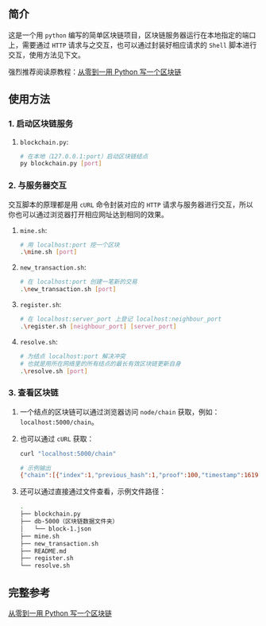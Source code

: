## 简介

这是一个用 `python` 编写的简单区块链项目，区块链服务器运行在本地指定的端口上，需要通过 `HTTP` 请求与之交互，也可以通过封装好相应请求的 `Shell` 脚本进行交互，使用方法见下文。  

强烈推荐阅读原教程：[从零到一用 Python 写一个区块链](https://juejin.cn/post/6844903508060143630#heading-13)  

## 使用方法

### 1. 启动区块链服务

1. `blockchain.py`:  
    ```bash
    # 在本地（127.0.0.1:port）启动区块链结点
    py blockchain.py [port]
    ```

### 2. 与服务器交互

交互脚本的原理都是用 `cURL` 命令封装对应的 `HTTP` 请求与服务器进行交互，所以你也可以通过浏览器打开相应网址达到相同的效果。  

1. `mine.sh`:  
    ```bash
    # 用 localhost:port 挖一个区块
    .\mine.sh [port]
    ```

2. `new_transaction.sh`:  
    ```bash
    # 在 localhost:port 创建一笔新的交易
    .\new_transaction.sh [port]
    ```

3. `register.sh`:  
    ```bash
    # 在 localhost:server_port 上登记 localhost:neighbour_port
    .\register.sh [neighbour_port] [server_port]
    ```

4. `resolve.sh`:  
    ```bash
    # 为结点 localhost:port 解决冲突
    # 也就是用所在网络里的所有结点的最长有效区块链更新自身
    .\resolve.sh [port]
    ```

### 3. 查看区块链

1. 一个结点的区块链可以通过浏览器访问 `node/chain` 获取，例如：`localhost:5000/chain`。  

2. 也可以通过 `cURL` 获取：  
    ```bash
    curl "localhost:5000/chain"

    # 示例输出
    {"chain":[{"index":1,"previous_hash":1,"proof":100,"timestamp":1619015964.2798216,"transactions":[]}],"length":1}
    ```

3. 还可以通过直接通过文件查看，示例文件路径：  
    ```bash
    .
    ├── blockchain.py
    ├── db-5000（区块链数据文件夹）
    │   └── block-1.json
    ├── mine.sh
    ├── new_transaction.sh
    ├── README.md
    ├── register.sh
    └── resolve.sh
    ```

## 完整参考
[从零到一用 Python 写一个区块链](https://juejin.cn/post/6844903508060143630#heading-13)
